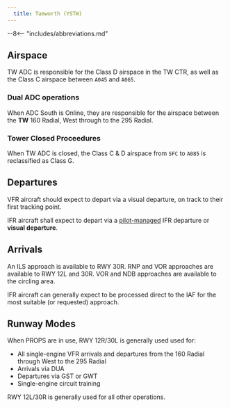 ```yaml
---
  title: Tamworth (YSTW)
---
```


--8<-- "includes/abbreviations.md"

## Airspace
TW ADC is responsible for the Class D airspace in the TW CTR, as well as the Class C airspace between `A045` and `A065`.

### Dual ADC operations
When ADC South is Online, they are responsible for the airspace between the **TW** 160 Radial, West through to the 295 Radial.

### Tower Closed Proceedures
When TW ADC is closed, the Class C & D airspace from `SFC` to `A085` is reclassified as Class G.

## Departures
VFR aircraft should expect to depart via a visual departure, on track to their first tracking point.

IFR aircraft shall expect to depart via a [pilot-managed](../../navigation/ifrdepartures.md#other-departure-methods) IFR departure or **visual departure**.

## Arrivals
An ILS approach is available to RWY 30R. RNP and VOR approaches are available to RWY 12L and 30R. VOR and NDB approaches are available to the circling area.

IFR aircraft can generally expect to be processed direct to the IAF for the most suitable (or requested) approach.

## Runway Modes
When PROPS are in use, RWY 12R/30L is generally used used for:

- All single-engine VFR arrivals and departures from the 160 Radial through West to the 295 Radial
- Arrivals via DUA
- Departures via GST or GWT
- Single-engine circuit training

RWY 12L/30R is generally used for all other operations. 
